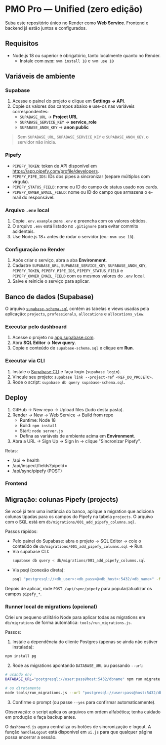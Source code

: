 # PMO Pro — Unified (zero edição)
Suba este repositório único no Render como **Web Service**. Frontend e backend já estão juntos e configurados.

## Requisitos

- Node.js 18 ou superior é obrigatório, tanto localmente quanto no Render.
  - Instale com [nvm](https://github.com/nvm-sh/nvm): `nvm install 18` e `nvm use 18`

## Variáveis de ambiente

### Supabase

1. Acesse o painel do projeto e clique em **Settings → API**.
2. Copie os valores dos campos abaixo e use-os nas variáveis correspondentes:
   - `SUPABASE_URL` → **Project URL**
   - `SUPABASE_SERVICE_KEY` → **service_role**
   - `SUPABASE_ANON_KEY` → **anon public**

> Sem `SUPABASE_URL`, `SUPABASE_SERVICE_KEY` e `SUPABASE_ANON_KEY`, o servidor não inicia.

### Pipefy

- `PIPEFY_TOKEN`: token de API disponível em <https://app.pipefy.com/profile/developers>.
- `PIPEFY_PIPE_IDS`: IDs dos pipes a sincronizar (separe múltiplos com vírgula).
- `PIPEFY_STATUS_FIELD`: nome ou ID do campo de status usado nos cards.
- `PIPEFY_OWNER_EMAIL_FIELD`: nome ou ID do campo que armazena o e-mail do responsável.

### Arquivo `.env` local

1. Copie `.env.example` para `.env` e preencha com os valores obtidos.
2. O arquivo `.env` está listado no `.gitignore` para evitar commits acidentais.
3. Use Node.js 18+ antes de rodar o servidor (ex.: `nvm use 18`).

### Configuração no Render

1. Após criar o serviço, abra a aba **Environment**.
2. Cadastre `SUPABASE_URL`, `SUPABASE_SERVICE_KEY`, `SUPABASE_ANON_KEY`, `PIPEFY_TOKEN`, `PIPEFY_PIPE_IDS`, `PIPEFY_STATUS_FIELD` e `PIPEFY_OWNER_EMAIL_FIELD` com os mesmos valores do `.env` local.
3. Salve e reinicie o serviço para aplicar.

## Banco de dados (Supabase)

O arquivo [`supabase-schema.sql`](./supabase-schema.sql) contém as tabelas e views usadas pela aplicação:
`projects`, `professionals`, `allocations` e `allocations_view`.

### Executar pelo dashboard
1. Acesse o projeto no [app.supabase.com](https://app.supabase.com/).
2. Abra **SQL Editor → New query**.
3. Copie o conteúdo de `supabase-schema.sql` e clique em **Run**.

### Executar via CLI
1. Instale o [Supabase CLI](https://supabase.com/docs/guides/cli) e faça login (`supabase login`).
2. Vincule seu projeto: `supabase link --project-ref <REF_DO_PROJETO>`.
3. Rode o script: `supabase db query supabase-schema.sql`.

## Deploy
1. GitHub → New repo → Upload files (tudo desta pasta).
2. Render → New → Web Service → Build from repo
   - Runtime: Node 18
   - Build: `npm install`
   - Start: `node server.js`
   - Defina as variáveis de ambiente acima em **Environment**.
3. Abra a URL → Sign Up → Sign In → clique "Sincronizar Pipefy".

Rotas:
- /api → health
- /api/inspect/fields?pipeId=<ID>
- /api/sync/pipefy (POST)

### Frontend

## Migração: colunas Pipefy (projects)

Se você já tem uma instância do banco, aplique a migration que adiciona colunas tipadas para os campos do Pipefy na tabela `projects`. O arquivo com o SQL está em `db/migrations/001_add_pipefy_columns.sql`.

Passos rápidos:

- Pelo painel do Supabase: abra o projeto → SQL Editor → cole o conteúdo de `db/migrations/001_add_pipefy_columns.sql` → Run.
- Via supabase CLI:
   ```bash
   supabase db query < db/migrations/001_add_pipefy_columns.sql
   ```
- Via psql (conexão direta):
   ```bash
   psql "postgresql://<db_user>:<db_pass>@<db_host>:5432/<db_name>" -f db/migrations/001_add_pipefy_columns.sql
   ```

Depois de aplicar, rode `POST /api/sync/pipefy` para popular/atualizar os campos `pipefy_*`.


### Runner local de migrations (opcional)

Criei um pequeno utilitário Node para aplicar todas as migrations em `db/migrations` de forma automática: `tools/run_migrations.js`.

Passos:

1. Instale a dependência do cliente Postgres (apenas se ainda não estiver instalada):

```bash
npm install pg
```

2. Rode as migrations apontando `DATABASE_URL` ou passando `--url`:

```bash
# usando env
DATABASE_URL="postgresql://user:pass@host:5432/dbname" npm run migrate

# ou diretamente
node tools/run_migrations.js --url "postgresql://user:pass@host:5432/dbname"
```

3. Confirme o prompt (ou passe `--yes` para confirmar automaticamente).

Observação: o script aplica os arquivos em ordem alfabética; tenha cuidado em produção e faça backup antes.


O `dashboard.js` agora centraliza os botões de sincronização e logout. A função `handleLogout` está disponível em `ui.js` para que qualquer página possa encerrar a sessão.
